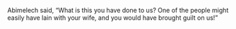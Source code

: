 Abimelech said, “What is this you have done to us? One of the people might easily have lain with your wife, and you would have brought guilt on us!”